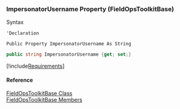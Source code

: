 ﻿### ImpersonatorUsername Property (FieldOpsToolkitBase)

Syntax

```vbnet
'Declaration

Public Property ImpersonatorUsername As String
```

```csharp
public string ImpersonatorUsername {get; set;}
```

[!include[Requirements](../partials/requirements.md)]

#### Reference

[FieldOpsToolkitBase Class](FChoice.Toolkits.Clarify~FChoice.Toolkits.Clarify.FieldOps.FieldOpsToolkitBase.md)  
[FieldOpsToolkitBase Members](FChoice.Toolkits.Clarify~FChoice.Toolkits.Clarify.FieldOps.FieldOpsToolkitBase_members.md)